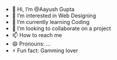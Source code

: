 - 👋 Hi, I’m @Aayush Gupta
- 👀 I’m interested in Web Designing
- 🌱 I’m currently learning Coding
- 💞️ I’m looking to collaborate on a project
- 📫 How to reach me 
- 😄 Pronouns: ...
- ⚡ Fun fact: Gamming lover

<!---
Aayush-Baniya/Aayush-Baniya is a ✨ special ✨ repository because its `README.md` (this file) appears on your GitHub profile.
You can click the Preview link to take a look at your changes.
--->
